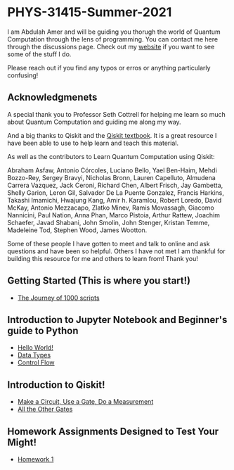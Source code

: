# PHYS-31415-Summer-2021

I am Abdulah Amer and will be guiding you thorugh the world of Quantum Computation through the lens of programming. You can contact me here through the discussions page. 
Check out my [website](https://abdulahamer.github.io/) if you want to see some of the stuff I do.

Please reach out if you find any typos or erros or anything particularly confusing! 

## Acknowledgmenets 

A special thank you to Professor Seth Cottrell for helping me learn so much about Quantum Computation and guiding me along my way. 

And a big thanks to Qiskit and the [Qiskit textbook](https://qiskit.org/textbook/preface.html). It is a great resource I have been able to use to help learn and teach this material. 

As well as the contributors to Learn Quantum Computation using Qiskit: 

Abraham Asfaw, Antonio Córcoles, Luciano Bello, Yael Ben-Haim, Mehdi Bozzo-Rey, Sergey Bravyi, Nicholas Bronn, Lauren Capelluto, Almudena Carrera Vazquez, Jack Ceroni, Richard Chen, Albert Frisch, Jay Gambetta, Shelly Garion, Leron Gil, Salvador De La Puente Gonzalez, Francis Harkins, Takashi Imamichi, Hwajung Kang, Amir h. Karamlou, Robert Loredo, David McKay, Antonio Mezzacapo, Zlatko Minev, Ramis Movassagh, Giacomo Nannicini, Paul Nation, Anna Phan, Marco Pistoia, Arthur Rattew, Joachim Schaefer, Javad Shabani, John Smolin, John Stenger, Kristan Temme, Madeleine Tod, Stephen Wood, James Wootton.

Some of these people I have gotten to meet and talk to online and ask questions and have been so helpful. Others I have not met I am thankful for building this resource for me and others to learn from! Thank you! 

## Getting Started (This is where you start!) 

* [The Journey of 1000 scripts](https://github.com/AbdulahAmer/PHYS-31415-Summer-2021/blob/ad2ecf8f932767c4040c99858b57c3ab6b517a4b/Getting-Started/The%20Journey%20of%201000%20scripts.md)


## Introduction to Jupyter Notebook and Beginner's guide to Python

* [Hello World!]( https://github.com/AbdulahAmer/PHYS-31415-Summer-2021/blob/4df3ee490c57e06ce434ab6f51e978ef5d454687/Intro%20to%20Jupyter%20Notebook%20and%20Python/Variables,%20and%20Hello%20World.ipynb )
* [Data Types](https://github.com/AbdulahAmer/PHYS-31415-Summer-2021/blob/4df3ee490c57e06ce434ab6f51e978ef5d454687/Intro%20to%20Jupyter%20Notebook%20and%20Python/Data%20Types.ipynb)
* [Control Flow](https://github.com/AbdulahAmer/PHYS-31415-Summer-2021/blob/4df3ee490c57e06ce434ab6f51e978ef5d454687/Intro%20to%20Jupyter%20Notebook%20and%20Python/Control%20Flow%20.ipynb)

## Introduction to Qiskit! 

* [Make a Circuit, Use a Gate, Do a Measurement](https://github.com/AbdulahAmer/PHYS-31415-Summer-2021/blob/bd4995ea3a1b6d1932336bdb84696f3ab77263a9/Intro%20to%20Qiskit/Make%20a%20Circuit,%20Use%20a%20Gate,%20do%20%20a%20Measurement.ipynb)
* [All the Other Gates](https://github.com/AbdulahAmer/PHYS-31415-Summer-2021/blob/a7502b545c20863c4c31d4c3cbb4f8ef8459a61a/Intro%20to%20Qiskit/All%20The%20Other%20Gates.ipynb)


## Homework Assignments Designed to Test Your Might! 

* [Homework 1](https://github.com/AbdulahAmer/PHYS-31415-Summer-2021/blob/3250974c4eb03894af3c717d7c8286854b105493/Homework/Phys_31415_Homework__1%20.pdf)
